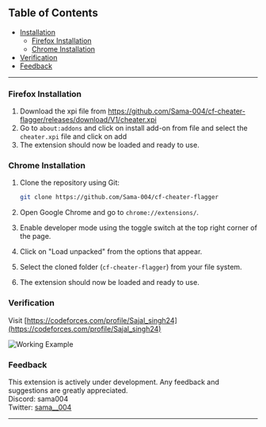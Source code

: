 ## Table of Contents
- [Installation](#installation)
  - [Firefox Installation](#firefox-installation)
  - [Chrome Installation](#chrome-installation)
- [Verification](#verification)
- [Feedback](#feedback)

---
### Firefox Installation

1. Download the xpi file from  https://github.com/Sama-004/cf-cheater-flagger/releases/download/V1/cheater.xpi
2. Go to `about:addons` and click on install add-on from file and select the `cheater.xpi` file and click on add
3. The extension should now be loaded and ready to use.

### Chrome Installation

1. Clone the repository using Git:
   ``` bash
   git clone https://github.com/Sama-004/cf-cheater-flagger
   ```
2. Open Google Chrome and go to `chrome://extensions/`.

3. Enable developer mode using the toggle switch at the top right corner of the page.

4. Click on "Load unpacked" from the options that appear.

5. Select the cloned folder (`cf-cheater-flagger`) from your file system.

6. The extension should now be loaded and ready to use.

### Verification

Visit [https://codeforces.com/profile/Sajal_singh24](https://codeforces.com/profile/Sajal_singh24)

![Working Example](https://github.com/Sama-004/cf-cheater-flagger/assets/70210929/0310a3e8-71ca-4928-8265-6d1dd70bf922)


### Feedback

This extension is actively under development. Any feedback and suggestions are greatly appreciated.
<br>
Discord: sama004
<br>
Twitter: [sama__004](https://x.com/sama__004)



---

